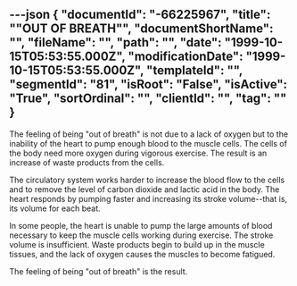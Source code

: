 ---json
{
  "documentId": "-66225967",
  "title": "&quot;OUT OF BREATH&quot;",
  "documentShortName": "",
  "fileName": "",
  "path": "",
  "date": "1999-10-15T05:53:55.000Z",
  "modificationDate": "1999-10-15T05:53:55.000Z",
  "templateId": "",
  "segmentId": "81",
  "isRoot": "False",
  "isActive": "True",
  "sortOrdinal": "",
  "clientId": "",
  "tag": ""
}
---

The feeling of being &quot;out of breath&quot; is not due to a lack of oxygen but to the inability of the heart to pump enough blood to the muscle cells. The cells of the body need more oxygen during vigorous exercise. The result is an increase of waste products from the cells.
 
The circulatory system works harder to increase the blood flow to the cells and to remove the level of carbon dioxide and lactic acid in the body. The heart responds by pumping faster and increasing its stroke volume--that is, its volume for each beat. 

In some people, the heart is unable to pump the large amounts of blood necessary to keep the muscle cells working during exercise. The stroke volume is insufficient. Waste products begin to build up in the muscle tissues, and the lack of oxygen causes the muscles to become fatigued. 

The feeling of being &quot;out of breath&quot; is the result.
